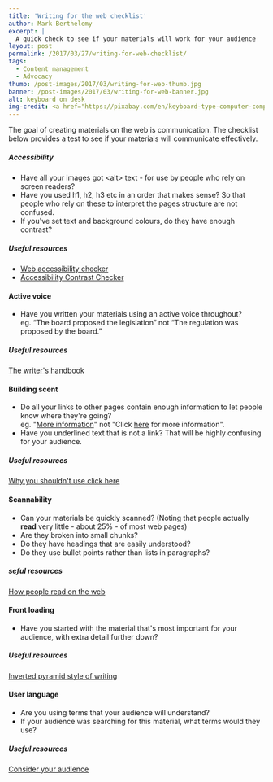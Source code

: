 ```yaml
---
title: 'Writing for the web checklist'
author: Mark Berthelemy
excerpt: |
  A quick check to see if your materials will work for your audience
layout: post
permalink: /2017/03/27/writing-for-web-checklist/
tags:
  - Content management
  - Advocacy
thumb: /post-images/2017/03/writing-for-web-thumb.jpg
banner: /post-images/2017/03/writing-for-web-banner.jpg
alt: keyboard on desk
img-credit: <a href="https://pixabay.com/en/keyboard-type-computer-computing-498396/" target="_blank">Pixabay</a>
---
```

The goal of creating materials on the web is communication. The checklist below provides a test to see if your materials will communicate effectively.

##### Accessibility

- Have all your images got &lt;alt&gt; text - for use by people who rely on screen readers?
- Have you used h1, h2, h3 etc in an order that makes sense? So that people who rely on these to interpret the pages structure are not confused.
- If you've set text and background colours, do they have enough contrast?

##### Useful resources

- <a href="https://achecker.ca" target="_blank">Web accessibility checker</a>
- <a href="http://accessible-colors.com/" target="_blank">Accessibility Contrast Checker</a>

#### Active voice

- Have you written your materials using an active voice throughout?<br>eg. “The board proposed the legislation” not “The regulation was proposed by the board.”

##### Useful resources

<a href="http://writing.wisc.edu/Handbook/CCS_activevoice.html" target="_blank">The writer's handbook</a>

#### Building scent

- Do all your links to other pages contain enough information to let people know where they're going?<br>eg. "<u>More information</u>"&nbsp;not "Click <u>here</u>&nbsp;for more information".
- Have you underlined text that is not a link? That will be highly confusing for your audience.

##### Useful resources

<a href="http://www.wyversolutions.co.uk/2015/08/10-why-shouldnt-use-click-here" target="_blank">Why you shouldn't use click here</a>

#### Scannability

- Can your materials be quickly scanned? (Noting that people actually <b>read</b>&nbsp;very little - about 25% - of most web pages)
- Are they broken into small chunks?
- Do they have headings that are easily understood?
- Do they use bullet points rather than lists in paragraphs?

##### seful resources

<a href="https://www.nngroup.com/articles/how-users-read-on-the-web/" target="_blank">How people read on the web</a>

#### Front loading

- Have you started with the material that's most important for your audience, with extra detail further down?

##### Useful resources

<a href="https://webwisewording.com/inverted-pyramid/" target="_blank">Inverted pyramid style of writing</a>

#### User language

- Are you using terms that your audience will understand?
- If your audience was searching for this material, what terms would they use?

##### Useful resources

<a href="https://writingcommons.org/open-text/writing-processes/think-rhetorically/712-consider-your-audience" target="_blank">Consider your audience</a>

